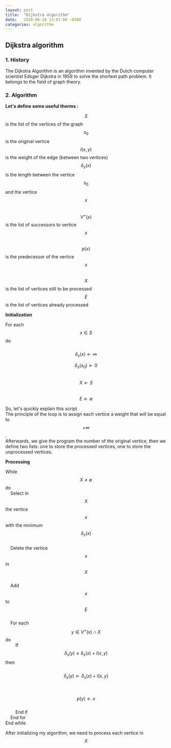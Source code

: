 ```yaml
---
layout: post
title:  "Dijkstra algorithm"
date:   2020-06-18 13:07:00 -0200
categories: algorithm
---
```


## Dijkstra algorithm

### 1. History

The Dijkstra Algorithm is an algorithm invented by the Dutch computer scientist Edsger Dijkstra in 1959 to solve the shortest path problem. It belongs to the field of graph theory.

### 2. Algorithm

**Let's define some useful therms :**  

$$S$$ is the list of the vertices of the graph  
$$s_0$$ is the original vertice  
$$l(x,y)$$ is the weight of the edge (between two vertices)  
$$\delta_s(x)$$ is the length between the vertice $$s_0$$ and the vertice $$x$$  
$$V^+(x)$$ is the list of successors to vertice $$x$$  
$$p(x)$$ is the predecessor of the vertice $$x$$  
$$X$$ is the list of vertices still to be processed  
$$E$$ is the list of vertices already processed  

**Initialization**  

For each $$x \in S$$ do  
&nbsp;&nbsp;&nbsp;&nbsp;$$\delta_s(x) \leftarrow \infty$$  

$$\delta_s(s_0) \leftarrow 0$$  
$$X \leftarrow S$$  
$$E \leftarrow \emptyset$$


So, let's quickly explain this script  
The principle of the loop is to assign each vertice a weight that will be equal to $$+\infty$$.  
Afterwards, we give the program the number of the original vertice, then we define two lists: one to store the processed vertices, one to store the unprocessed vertices.  

**Processing**  

While $$X \neq \emptyset$$ do  
&nbsp;&nbsp;&nbsp;&nbsp;Select in $$X$$ the vertice $$x$$ with the minimum $$\delta_s(x)$$  
&nbsp;&nbsp;&nbsp;&nbsp;Delete the vertice $$x$$ in $$X$$  
&nbsp;&nbsp;&nbsp;&nbsp;Add $$x$$ to $$E$$  
&nbsp;&nbsp;&nbsp;&nbsp;For each $$y \in V^+(x) \cap X$$ do  
&nbsp;&nbsp;&nbsp;&nbsp;&nbsp;&nbsp;&nbsp;&nbsp;If $$\delta_s(y) \geq \delta_s(x) + l(x,y)$$ then  
&nbsp;&nbsp;&nbsp;&nbsp;&nbsp;&nbsp;&nbsp;&nbsp;&nbsp;&nbsp;&nbsp;&nbsp;$$\delta_s(y) \leftarrow \delta_s(x) + l(x,y)$$  
&nbsp;&nbsp;&nbsp;&nbsp;&nbsp;&nbsp;&nbsp;&nbsp;&nbsp;&nbsp;&nbsp;&nbsp;$$p(y) \leftarrow x$$  
&nbsp;&nbsp;&nbsp;&nbsp;&nbsp;&nbsp;&nbsp;&nbsp;End if  
&nbsp;&nbsp;&nbsp;&nbsp;End for  
End while  

After initializing my algorithm, we need to process each vertice in $$X$$

